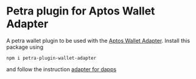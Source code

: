 # Petra plugin for Aptos Wallet Adapter

A petra wallet plugin to be used with the [Aptos Wallet Adapter](https://github.com/aptos-labs/aptos-wallet-adapter).
Install this package using

```
npm i petra-plugin-wallet-adapter
```

and follow the instruction [adapter for dapps](https://github.com/aptos-labs/aptos-wallet-adapter/tree/main/packages/wallet-adapter-react)
